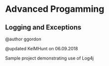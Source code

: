 # Advanced Progamming
## Logging and Exceptions

@author ggordon

@updated KelMHunt on 06.09.2018

Sample project demonstrating use of Log4j
